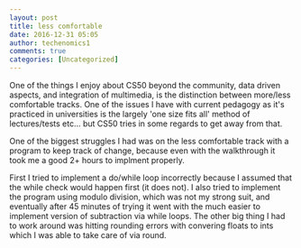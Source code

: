 ```yaml
---
layout: post
title: less comfortable
date: 2016-12-31 05:05
author: techenomics1
comments: true
categories: [Uncategorized]
---
```


One of the things I enjoy about CS50 beyond the community, data driven aspects, and integration of multimedia, is the distinction between more/less comfortable tracks.  One of the issues I have with current pedagogy as it's practiced in universities is the largely 'one size fits all' method of lectures/tests etc... but CS50 tries in some regards to get away from that.  

One of the biggest struggles I had was on the less comfortable track with a program to keep track of change, because even with the walkthrough it took me a good 2+ hours to implment properly.  

First I tried to implement a do/while loop incorrectly because I assumed that the while check would happen first (it does not).  I also tried to implement the program using modulo division, which was not my strong suit, and eventually after 45 minutes of trying it went with the much easier to implement version of subtraction via while loops.  The other big thing I had to work around was hitting rounding errors with convering floats to ints which I was able to take care of via round.  

